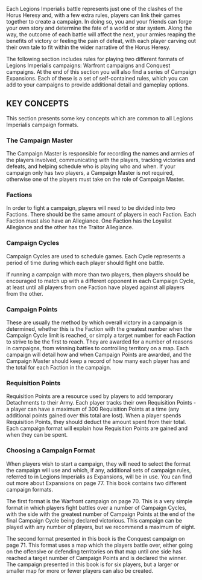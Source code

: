 Each Legions Imperialis battle represents just one of the clashes of the Horus Heresy and, with a few extra rules, players can link their games together to create a campaign. In doing so, you and your friends can forge your own story and determine the fate of a world or star system. Along the way, the outcome of each battle will affect the next, your armies reaping the benefits of victory or feeling the pain of defeat, with each player carving out their own tale to fit within the wider narrative of the Horus Heresy.

The following section includes rules for playing two different formats of Legions Imperialis campaigns: Warfront campaigns and Conquest campaigns. At the end of this section you will also find a series of Campaign Expansions. Each of these is a set of self-contained rules, which you can add to your campaigns to provide additional detail and gameplay options.

## KEY CONCEPTS

This section presents some key concepts which are common to all Legions Imperialis campaign formats.

### The Campaign Master

The Campaign Master is responsible for recording the names and armies of the players involved, communicating with the players, tracking victories and defeats, and helping schedule who is playing who and when. If your campaign only has two players, a Campaign Master is not required, otherwise one of the players must take on the role of Campaign Master.

### Factions

In order to fight a campaign, players will need to be divided into two Factions. There should be the same amount of players in each Faction. Each Faction must also have an Allegiance. One Faction has the Loyalist Allegiance and the other has the Traitor Allegiance.

### Campaign Cycles

Campaign Cycles are used to schedule games. Each Cycle represents a period of time during which each player should fight one battle.

If running a campaign with more than two players, then players should be encouraged to match up with a different opponent in each Campaign Cycle, at least until all players from one Faction have played against all players from the other.

### Campaign Points

These are usually the method by which overall victory in a campaign is determined, whether this is the Faction with the greatest number when the Campaign Cycle limit is reached, or simply a target number for each Faction to strive to be the first to reach. They are awarded for a number of reasons in campaigns, from winning battles to controlling territory on a map. Each campaign will detail how and when Campaign Points are awarded, and the Campaign Master should keep a record of how many each player has and the total for each Faction in the campaign.

### Requisition Points

Requisition Points are a resource used by players to add temporary Detachments to their Army. Each player tracks their own Requisition Points - a player can have a maximum of 300 Requisition Points at a time (any additional points gained over this total are lost). When a player spends Requisition Points, they should deduct the amount spent from their total. Each campaign format will explain how Requisition Points are gained and when they can be spent.

### Choosing a Campaign Format

When players wish to start a campaign, they will need to select the format the campaign will use and which, if any, additional sets of campaign rules, referred to in Legions Imperialis as Expansions, will be in use. You can find out more about Expansions on page 77. This book contains two different campaign formats.

The first format is the Warfront campaign on page 70. This is a very simple format in which players fight battles over a number of Campaign Cycles, with the side with the greatest number of Campaign Points at the end of the final Campaign Cycle being declared victorious. This campaign can be played with any number of players, but we recommend a maximum of eight.

The second format presented in this book is the Conquest campaign on page 71. This format uses a map which the players battle over, either going on the offensive or defending territories on that map until one side has reached a target number of Campaign Points and is declared the winner. The campaign presented in this book is for six players, but a larger or smaller map for more or fewer players can also be created.
